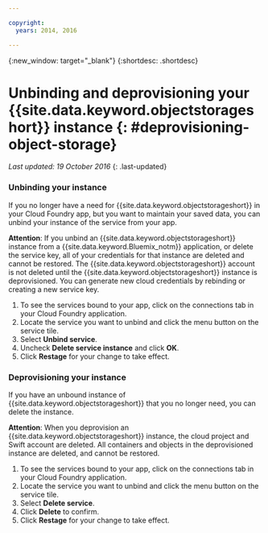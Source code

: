 ```yaml
---

copyright:
  years: 2014, 2016

---
```



{:new_window: target="_blank"}
{:shortdesc: .shortdesc}

# Unbinding and deprovisioning your  {{site.data.keyword.objectstorageshort}} instance {: #deprovisioning-object-storage}

*Last updated: 19 October 2016*
{: .last-updated}

### Unbinding your instance
If you no longer have a need for {{site.data.keyword.objectstorageshort}} in your Cloud Foundry app, but you want to maintain your saved data, you can unbind your instance of the service from your app.

**Attention**: If you unbind an {{site.data.keyword.objectstorageshort}} instance from a {{site.data.keyword.Bluemix_notm}} application, or delete the service key, all of your credentials for that instance are deleted and cannot be restored. The {{site.data.keyword.objectstorageshort}} account is not deleted until the {{site.data.keyword.objectstorageshort}} instance is deprovisioned. You can generate new cloud credentials by rebinding or creating a new service key.

1. To see the services bound to your app, click on the connections tab in your Cloud Foundry application.
2. Locate the service you want to unbind and click the menu button on the service tile.
3. Select **Unbind service**.
4. Uncheck **Delete service instance** and click **OK**.
5. Click **Restage** for your change to take effect.



### Deprovisioning your instance

If you have an unbound instance of {{site.data.keyword.objectstorageshort}} that you no longer need, you can delete the instance.

**Attention**: When you deprovision an {{site.data.keyword.objectstorageshort}}  instance, the cloud project and Swift account are deleted. All containers and objects in the deprovisioned instance are deleted, and cannot be restored.

1. To see the services bound to your app, click on the connections tab in your Cloud Foundry application.
2. Locate the service you want to unbind and click the menu button on the service tile.
3. Select **Delete service**.
4. Click **Delete** to confirm.
5. Click **Restage** for your change to take effect.

